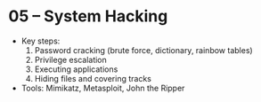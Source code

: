 # 05 – System Hacking

- Key steps:
  1. Password cracking (brute force, dictionary, rainbow tables)  
  2. Privilege escalation  
  3. Executing applications  
  4. Hiding files and covering tracks  
- Tools: Mimikatz, Metasploit, John the Ripper  
